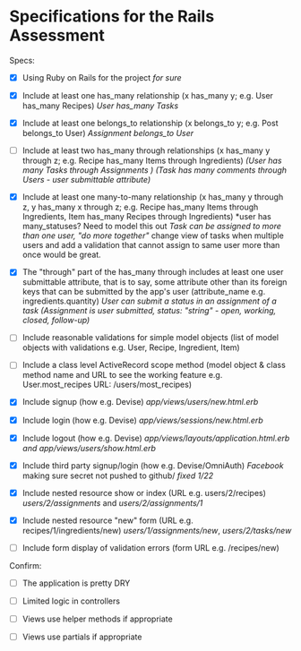 # Specifications for the Rails Assessment

Specs:
- [x] Using Ruby on Rails for the project *for sure*
- [X] Include at least one has_many relationship (x has_many y; e.g. User has_many Recipes) *User has_many Tasks*
- [X] Include at least one belongs_to relationship (x belongs_to y; e.g. Post belongs_to User) *Assignment belongs_to User*
- [ ] Include at least two has_many through relationships (x has_many y through z; e.g. Recipe has_many Items through Ingredients) 
    *(User has many Tasks through Assignments )* 
    *(Task has many comments through Users - user submittable attribute)*
    
- [X] Include at least one many-to-many relationship (x has_many y through z, y has_many x through z; e.g. Recipe has_many Items through Ingredients, Item has_many Recipes through Ingredients) *user has many_statuses? Need to model this out 
*Task can be assigned to more than one user, "do more together"* change view of tasks when multiple users and add a validation that cannot assign to same user more than once would be great.

- [X] The "through" part of the has_many through includes at least one user submittable attribute, that is to say, some attribute other than its foreign keys that can be submitted by the app's user (attribute_name e.g. ingredients.quantity) *User can submit a status in an assignment of a task* 
     *(Assignment is user submitted, status: "string" - open, working, closed, follow-up)*
- [ ] Include reasonable validations for simple model objects (list of model objects with validations e.g. User, Recipe, Ingredient, Item)
- [ ] Include a class level ActiveRecord scope method (model object & class method name and URL to see the working feature e.g. User.most_recipes URL: /users/most_recipes)

- [X] Include signup (how e.g. Devise) *app/views/users/new.html.erb*
- [X] Include login (how e.g. Devise) *app/views/sessions/new.html.erb*
- [X] Include logout (how e.g. Devise) *app/views/layouts/application.html.erb and app/views/users/show.html.erb*
- [X] Include third party signup/login (how e.g. Devise/OmniAuth) *Facebook* making sure secret not pushed to github/ *fixed 1/22*
- [X] Include nested resource show or index (URL e.g. users/2/recipes)
    *users/2/assignments* and *users/2/assignments/1*
- [X] Include nested resource "new" form (URL e.g. recipes/1/ingredients/new)
*users/1/assignments/new*, *users/2/tasks/new*
- [ ] Include form display of validation errors (form URL e.g. /recipes/new)

Confirm:
- [ ] The application is pretty DRY
- [ ] Limited logic in controllers
- [ ] Views use helper methods if appropriate
- [ ] Views use partials if appropriate


